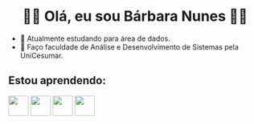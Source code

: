<h1 align="center"><strong>🖖🏽 Olá, eu sou Bárbara Nunes 🖖🏽</strong></h1>

- 🔭 Atualmente estudando para área de dados.
- 🌱 Faço faculdade de Análise e Desenvolvimento de Sistemas pela UniCesumar.


## Estou aprendendo:

 <img src="https://cdn.jsdelivr.net/gh/devicons/devicon/icons/linux/linux-original.svg" width="40" height="40"/> <img src="https://cdn.jsdelivr.net/gh/devicons/devicon/icons/git/git-original.svg" width="40" height="40"/> <img src="https://cdn.jsdelivr.net/gh/devicons/devicon/icons/postgresql/postgresql-original.svg" width="40" height="40"/> <img src="https://cdn.jsdelivr.net/gh/devicons/devicon/icons/python/python-original.svg" width="40" height="40"/>
          
          
          
          

